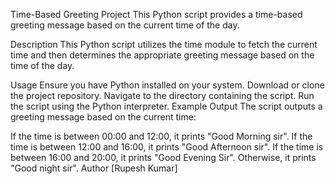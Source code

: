 Time-Based Greeting Project
This Python script provides a time-based greeting message based on the current time of the day.

Description
This Python script utilizes the time module to fetch the current time and then determines the appropriate greeting message based on the time of the day.

Usage
Ensure you have Python installed on your system.
Download or clone the project repository.
Navigate to the directory containing the script.
Run the script using the Python interpreter.
Example Output
The script outputs a greeting message based on the current time:

If the time is between 00:00 and 12:00, it prints "Good Morning sir".
If the time is between 12:00 and 16:00, it prints "Good Afternoon sir".
If the time is between 16:00 and 20:00, it prints "Good Evening Sir".
Otherwise, it prints "Good night sir".
Author
[Rupesh Kumar]


